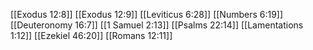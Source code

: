 [[Exodus 12:8]]
[[Exodus 12:9]]
[[Leviticus 6:28]]
[[Numbers 6:19]]
[[Deuteronomy 16:7]]
[[1 Samuel 2:13]]
[[Psalms 22:14]]
[[Lamentations 1:12]]
[[Ezekiel 46:20]]
[[Romans 12:11]]
